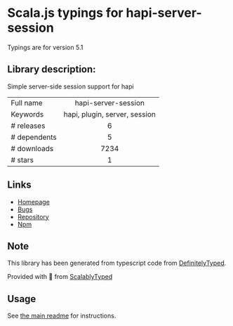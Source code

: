 
# Scala.js typings for hapi-server-session

Typings are for version 5.1

## Library description:
Simple server-side session support for hapi

|                    |                 |
| ------------------ | :-------------: |
| Full name          | hapi-server-session |
| Keywords           | hapi, plugin, server, session |
| # releases         | 6 |
| # dependents       | 5 |
| # downloads        | 7234 |
| # stars            | 1 |

## Links
- [Homepage](https://github.com/btmorex/hapi-server-session)
- [Bugs](https://github.com/btmorex/hapi-server-session/issues)
- [Repository](https://github.com/btmorex/hapi-server-session)
- [Npm](https://www.npmjs.com/package/hapi-server-session)
    


## Note
This library has been generated from typescript code from [DefinitelyTyped](https://definitelytyped.org).

Provided with :purple_heart: from [ScalablyTyped](https://github.com/oyvindberg/ScalablyTyped)

## Usage
See [the main readme](../../readme.md) for instructions.


